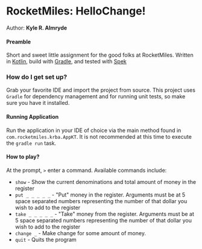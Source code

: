 # RocketMiles: HelloChange!
Author: **Kyle R. Almryde**

#### Preamble

Short and sweet little assignment for the good folks at RocketMiles. Written in [Kotlin]("https://kotlinlang.org/"), build with [Gradle]("https://gradle.org/"), and tested with [Spek]("http://spekframework.org/")  

### How do I get set up?
Grab your favorite IDE and import the project from source. This project uses ``Gradle`` for dependency 
management and for running unit tests, so make sure you have it installed. 

#### Running Application
Run the application in your IDE of choice via the main method found in 
``com.rocketmiles.krba.AppKT``. It is not recommended at this time to execute the ``gradle run`` task.  

#### How to play?
At the prompt, `>` enter a command. Available commands include:
* `show` - Show the current denominations and total amount of money in the register
* `put _ _ _ _ _` - "Put" money in the register. Arguments must be at 5 space separated numbers representing the number of that dollar you wish to add to the register  
* `take _ _ _ _ _` - "Take" money from the register. Arguments must be at 5 space separated numbers representing the number of that dollar you wish to add to the register
* `change _` - Make change for some amount of money.
* `quit` - Quits the program